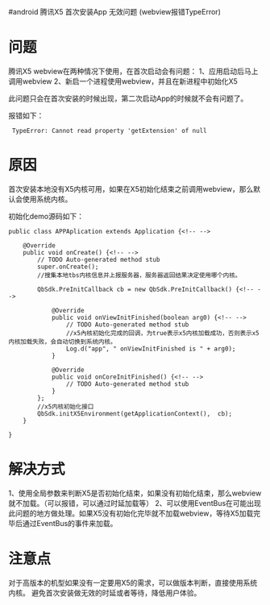 #android 腾讯X5 首次安装App 无效问题 (webview报错TypeError)
# 问题

腾讯X5 webview在两种情况下使用，在首次启动会有问题： 1、应用启动后马上调用webview 2、新启一个进程使用webview，并且在新进程中初始化X5

>  
 此问题只会在首次安装的时候出现，第二次启动App的时候就不会有问题了。 


报错如下：

```
 TypeError: Cannot read property 'getExtension' of null

```

# 原因

首次安装本地没有X5内核可用，如果在X5初始化结束之前调用webview，那么默认会使用系统内核。

初始化demo源码如下：

```
public class APPAplication extends Application {<!-- -->

	@Override
	public void onCreate() {<!-- -->
		// TODO Auto-generated method stub
		super.onCreate();
		//搜集本地tbs内核信息并上报服务器，服务器返回结果决定使用哪个内核。

		QbSdk.PreInitCallback cb = new QbSdk.PreInitCallback() {<!-- -->
			
			@Override
			public void onViewInitFinished(boolean arg0) {<!-- -->
				// TODO Auto-generated method stub
				//x5內核初始化完成的回调，为true表示x5内核加载成功，否则表示x5内核加载失败，会自动切换到系统内核。
				Log.d("app", " onViewInitFinished is " + arg0);
			}
			
			@Override
			public void onCoreInitFinished() {<!-- -->
				// TODO Auto-generated method stub
			}
		};
		//x5内核初始化接口
		QbSdk.initX5Environment(getApplicationContext(),  cb);
	}

}

```

# 解决方式

1、使用全局参数来判断X5是否初始化结束，如果没有初始化结束，那么webview就不加载。（可以报错，可以通过时延加载等） 2、可以使用EventBus在可能出现此问题的地方做处理。如果X5没有初始化完毕就不加载webview，等待X5加载完毕后通过EventBus的事件来加载。

# 注意点

对于高版本的机型如果没有一定要用X5的需求，可以做版本判断，直接使用系统内核。 避免首次安装做无效的时延或者等待，降低用户体验。
